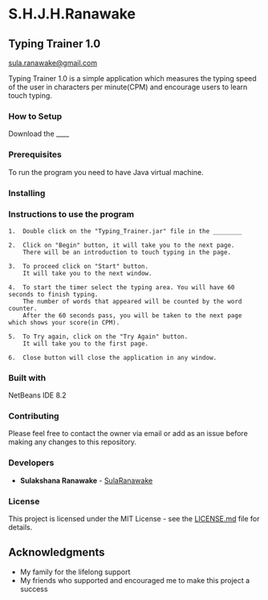 # S.H.J.H.Ranawake
## Typing Trainer 1.0

sula.ranawake@gmail.com

Typing Trainer 1.0 is a simple application which measures the typing speed of the user in characters per minute(CPM) and encourage users to learn touch typing. 

### How to Setup

Download the ____

### Prerequisites

To run the program you need to have Java virtual machine. 

### Installing

### Instructions to use the program

```Download the 
1.  Double click on the "Typing_Trainer.jar" file in the ________

2.  Click on "Begin" button, it will take you to the next page.
    There will be an introduction to touch typing in the page.
    
3.  To proceed click on "Start" button.
    It will take you to the next window.
    
4.  To start the timer select the typing area. You will have 60 seconds to finish typing.
    The number of words that appeared will be counted by the word counter.
    After the 60 seconds pass, you will be taken to the next page which shows your score(in CPM).
    
5.  To Try again, click on the "Try Again" button.
    It will take you to the first page.
    
6.  Close button will close the application in any window.
  ```
### Built with

NetBeans IDE 8.2

### Contributing

Please feel free to contact the owner via email or add as an issue before making any changes to this repository.

### Developers

 *    **Sulakshana Ranawake** - [SulaRanawake](https://github.com/SulaRanawake)
 
 ### License
 
This project is licensed under the MIT License - see the [LICENSE.md](LICENSE.md) file for details.

## Acknowledgments
* My family for the lifelong support
* My friends who supported and encouraged me to make this project a success
